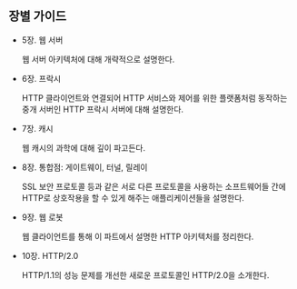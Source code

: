 ## 장별 가이드

- 5장. 웹 서버

    웹 서버 아키텍처에 대해 개략적으로 설명한다.

- 6장. 프락시

    HTTP 클라이언트와 연결되어 HTTP 서비스와 제어를 위한 플랫폼처럼 동작하는 중개 서버인 HTTP 프락시 서버에 대해 설명한다.

- 7장. 캐시

    웹 캐시의 과학에 대해 깊이 파고든다.

- 8장. 통합점: 게이트웨이, 터널, 릴레이

    SSL 보안 프로토콜 등과 같은 서로 다른 프로토콜을 사용하는 소프트웨어들 간에 HTTP로 상호작용을 할 수 있게 해주는 애플리케이션들을 설명한다.

- 9장. 웹 로봇

    웹 클라이언트를 통해 이 파트에서 설명한 HTTP 아키텍처를 정리한다.

- 10장. HTTP/2.0
    
    HTTP/1.1의 성능 문제를 개선한 새로운 프로토콜인 HTTP/2.0을 소개한다.